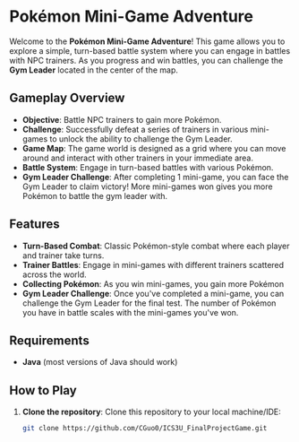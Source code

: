# Pokémon Mini-Game Adventure

Welcome to the **Pokémon Mini-Game Adventure**! This game allows you to explore a simple, turn-based battle system where you can engage in battles with NPC trainers. As you progress and win battles, you can challenge the **Gym Leader** located in the center of the map.

## Gameplay Overview

- **Objective**: Battle NPC trainers to gain more Pokémon.
- **Challenge**: Successfully defeat a series of trainers in various mini-games to unlock the ability to challenge the Gym Leader.
- **Game Map**: The game world is designed as a grid where you can move around and interact with other trainers in your immediate area.
- **Battle System**: Engage in turn-based battles with various Pokémon.
- **Gym Leader Challenge**: After completing 1 mini-game, you can face the Gym Leader to claim victory! More mini-games won gives you more Pokémon to battle the gym leader with.

## Features

- **Turn-Based Combat**: Classic Pokémon-style combat where each player and trainer take turns.
- **Trainer Battles**: Engage in mini-games with different trainers scattered across the world.
- **Collecting Pokémon**: As you win mini-games, you gain more Pokémon
- **Gym Leader Challenge**: Once you've completed a mini-game, you can challenge the Gym Leader for the final test. The number of Pokémon you have in battle scales with the mini-games you've won.

## Requirements

- **Java** (most versions of Java should work)

## How to Play

1. **Clone the repository**:
   Clone this repository to your local machine/IDE:

   ```bash
   git clone https://github.com/CGuo0/ICS3U_FinalProjectGame.git
